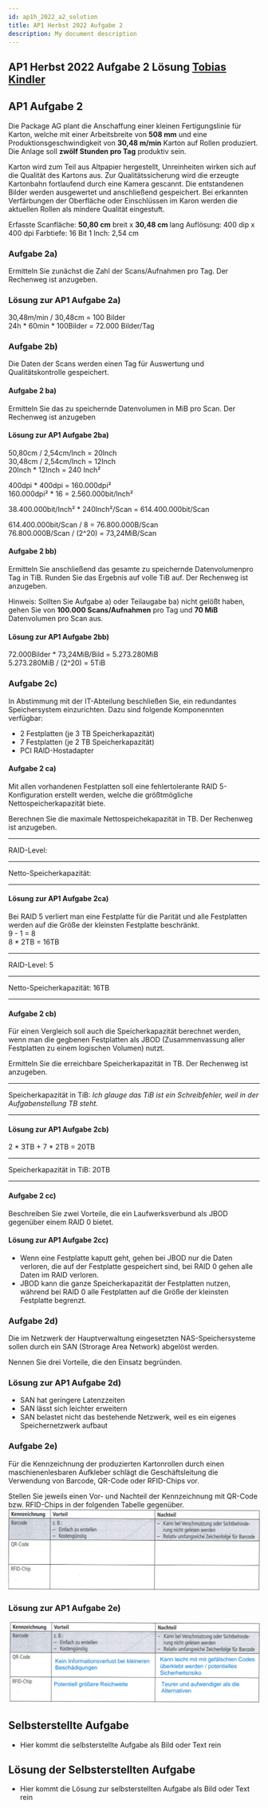 ```yaml
---
id: ap1h_2022_a2_solution
title: AP1 Herbst 2022 Aufgabe 2
description: My document description
---
```


## AP1 Herbst 2022 Aufgabe 2 Lösung [Tobias Kindler](<../../../../user/Auszubildende Michel/kindler.md>)

## AP1 Aufgabe 2
Die Package AG plant die Anschaffung einer kleinen Fertigungslinie für Karton, welche mit einer Arbeitsbreite von **508 mm** und eine Produktionsgeschwindigkeit von **30,48 m/min** Karton auf Rollen produziert. Die Anlage soll **zwölf Stunden pro Tag** produktiv sein.

Karton wird zum Teil aus Altpapier hergestellt, Unreinheiten wirken sich auf die Qualität des Kartons aus. Zur Qualitätssicherung wird die erzeugte Kartonbahn fortlaufend durch eine Kamera gescannt. Die entstandenen Bilder werden ausgewertet und anschließend gespeichert. Bei erkannten Verfärbungen der Oberfläche oder Einschlüssen im Karon werden die aktuellen Rollen als mindere Qualität eingestuft.

Erfasste Scanfläche:    **50,80 cm** breit x **30,48 cm** lang
Auflösung:  400 dip x 400 dpi
Farbtiefe:  16 Bit
1 Inch: 2,54 cm

### Aufgabe 2a)
Ermitteln Sie zunächst die Zahl der Scans/Aufnahmen pro Tag. Der Rechenweg ist anzugeben.

### Lösung zur AP1 Aufgabe 2a)

30,48m/min / 30,48cm = 100 Bilder  
24h * 60min * 100Bilder = 72.000 Bilder/Tag 

### Aufgabe 2b)
Die Daten der Scans werden einen Tag für Auswertung und Qualitätskontrolle gespeichert.

#### Aufgabe 2 ba)
Ermitteln Sie das zu speichernde Datenvolumen in MiB pro Scan. Der Rechenweg ist anzugeben

#### Lösung zur AP1 Aufgabe 2ba)
50,80cm / 2,54cm/Inch = 20Inch   
30,48cm / 2,54cm/Inch = 12Inch   
20Inch * 12Inch = 240 Inch²   
  
400dpi * 400dpi = 160.000dpi²   
160.000dpi² * 16 = 2.560.000bit/Inch²  
  
38.400.000bit/Inch² * 240Inch²/Scan = 614.400.000bit/Scan   
  
614.400.000bit/Scan / 8 = 76.800.000B/Scan   
76.800.000B/Scan / (2^20) = 73,24MiB/Scan   

#### Aufgabe 2 bb)
Ermitteln Sie anschließend das gesamte zu speichernde Datenvolumenpro Tag in TiB.
Runden Sie das Ergebnis auf volle TiB auf.
Der Rechenweg ist anzugeben.

Hinweis: Sollten Sie Aufgabe a) oder Teilaugabe ba) nicht gelößt haben, gehen Sie von **100.000 Scans/Aufnahmen** pro Tag und **70 MiB** Datenvolumen pro Scan aus.

#### Lösung zur AP1 Aufgabe 2bb)
72.000Bilder * 73,24MiB/Bild = 5.273.280MiB   
5.273.280MiB / (2^20) = 5TiB 

### Aufgabe 2c)
In Abstimmung mit der IT-Abteilung beschließen Sie, ein redundantes Speichersystem einzurichten. Dazu sind folgende Komponennten verfügbar:
- 2 Festplatten (je 3 TB Speicherkapazität)
- 7 Festplatten (je 2 TB Speicherkapazität)
- PCI RAID-Hostadapter

#### Aufgabe 2 ca)
Mit allen vorhandenen Festplatten soll eine fehlertolerante RAID 5-Konfiguration erstellt werden, welche die größtmögliche Nettospeicherkapazität biete.

Berechnen Sie die maximale Nettospeichekapazität in TB. Der Rechenweg ist anzugeben.
___
RAID-Level:
___
Netto-Speicherkapazität:
___

#### Lösung zur AP1 Aufgabe 2ca)
Bei RAID 5 verliert man eine Festplatte für die Parität und alle Festplatten werden auf die Größe der kleinsten Festplatte beschränkt.  
9 - 1 = 8  
8 * 2TB = 16TB  
___
RAID-Level: 5
___
Netto-Speicherkapazität: 16TB
___

#### Aufgabe 2 cb)
Für einen Vergleich soll auch die Speicherkapazität berechnet werden, wenn man die gegbenen Festplatten als JBOD (Zusammenvassung aller Festplatten zu einem logischen Volumen) nutzt.

Ermitteln Sie die erreichbare Speicherkapazität in TB. Der Rechenweg ist anzugeben.
___
Speicherkapazität in TiB:   *Ich glauge das TiB ist ein Schreibfehler, weil in der Aufgabenstellung TB steht.*
___

#### Lösung zur AP1 Aufgabe 2cb)
2 * 3TB + 7 * 2TB = 20TB
___
Speicherkapazität in TiB: 20TB   
___

#### Aufgabe 2 cc)
Beschreiben Sie zwei Vorteile, die ein Laufwerksverbund als JBOD gegenüber einem RAID 0 bietet. 

#### Lösung zur AP1 Aufgabe 2cc)
- Wenn eine Festplatte kaputt geht, gehen bei JBOD nur die Daten verloren, die auf der Festplatte 
gespeichert sind, bei RAID 0 gehen alle Daten im RAID verloren.
- JBOD kann die ganze Speicherkapazität der Festplatten nutzen, während bei RAID 0 alle Festplatten 
auf die Größe der kleinsten Festplatte begrenzt.

### Aufgabe 2d)
Die im Netzwerk der Hauptverwaltung eingesetzten NAS-Speichersysteme sollen durch ein SAN (Strorage Area Network) abgelöst werden.

Nennen Sie drei Vorteile, die den Einsatz begründen.

### Lösung zur AP1 Aufgabe 2d)
- SAN hat geringere Latenzzeiten
- SAN lässt sich leichter erweitern
- SAN belastet nicht das bestehende Netzwerk, weil es ein eigenes Speichernetzwerk aufbaut

### Aufgabe 2e)
Für die Kennzeichnung der produzierten Kartonrollen durch einen maschienenlesbaren Aufkleber schlägt die Geschäftsleitung die Verwendung von Barcode, QR-Code oder RFID-Chips vor.

Stellen Sie jeweils einen Vor- und Nachteil der Kennzeichnung mit QR-Code bzw. RFID-Chips in der folgenden Tabelle gegenüber.
![Aufgabe 2 e)](/img/AP1/2022/ap1h_2022/H22A2e.png)

### Lösung zur AP1 Aufgabe 2e)
![Aufgabe 2 e Lösung)](/img/AP1/2022/ap1h_2022/solution/H22A2eL.png)

## Selbsterstellte Aufgabe

- Hier kommt die selbsterstellte Aufgabe als Bild oder Text rein

## Lösung der Selbsterstellten Aufgabe

- Hier kommt die Lösung zur selbsterstellten Aufgabe als Bild oder Text rein
